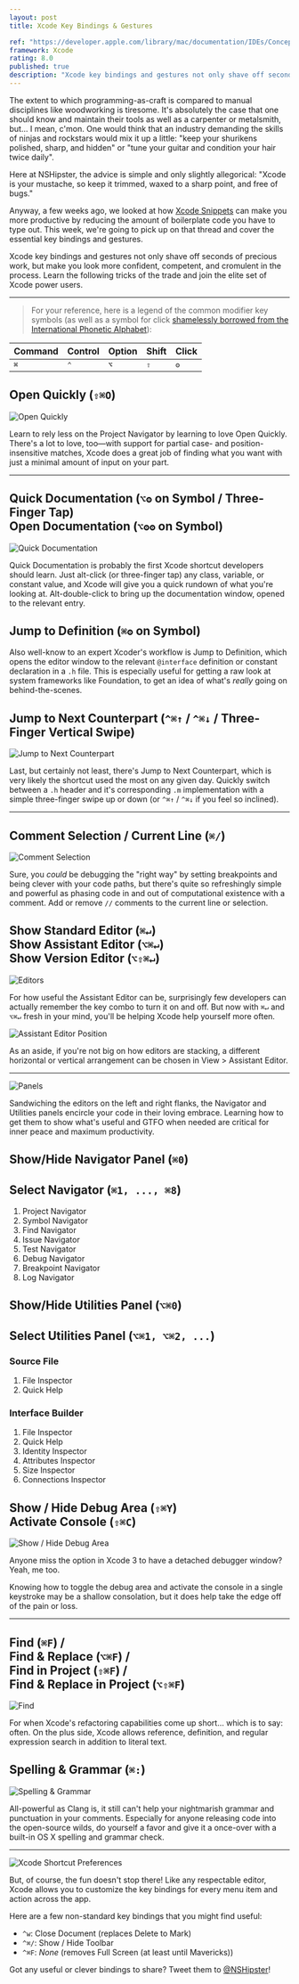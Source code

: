 ```yaml
---
layout: post
title: Xcode Key Bindings & Gestures

ref: "https://developer.apple.com/library/mac/documentation/IDEs/Conceptual/xcode_help-command_shortcuts/Introduction/Introduction.html"
framework: Xcode
rating: 8.0
published: true
description: "Xcode key bindings and gestures not only shave off seconds of precious work, but make you look more confident, competent, and cromulent in the process."
---
```


The extent to which programming-as-craft is compared to manual disciplines like woodworking is tiresome. It's absolutely the case that one should know and maintain their tools as well as a carpenter or metalsmith, but... I mean, c'mon. One would think that an industry demanding the skills of ninjas and rockstars would mix it up a little: "keep your shurikens polished, sharp, and hidden" or "tune your guitar and condition your hair twice daily".

Here at NSHipster, the advice is simple and only slightly allegorical: "Xcode is your mustache, so keep it trimmed, waxed to a sharp point, and free of bugs."

Anyway, a few weeks ago, we looked at how [Xcode Snippets](http://nshipster.com/xcode-snippets/) can make you more productive by reducing the amount of boilerplate code you have to type out. This week, we're going to pick up on that thread and cover the essential key bindings and gestures. 

Xcode key bindings and gestures not only shave off seconds of precious work, but make you look more confident, competent, and cromulent in the process. Learn the following tricks of the trade and join the elite set of Xcode power users.

---

> For your reference, here is a legend of the common modifier key symbols (as well as a symbol for click [shamelessly borrowed from the International Phonetic Alphabet](http://en.wikipedia.org/wiki/Click_consonant)):

<table>
  <thead>
    <tr>
      <th>Command</th>
      <th>Control</th>
      <th>Option</th>
      <th>Shift</th>
      <th>Click</th>
    </tr>
  </thead>
  <tbody>
    <tr>
      <td><tt>⌘</tt></td>
      <td><tt>⌃</tt></td>
      <td><tt>⌥</tt></td>
      <td><tt>⇧</tt></td>
      <td><tt>ʘ</tt></td>
    </tr>
  </tbody>
</table>

## Open Quickly (`⇧⌘O`)

![Open Quickly](http://nshipster.s3.amazonaws.com/xcode-shortcuts-quick-open.png)

Learn to rely less on the Project Navigator by learning to love Open Quickly. There's a lot to love, too—with support for partial case- and position-insensitive matches, Xcode does a great job of finding what you want with just a minimal amount of input on your part.

---

## Quick Documentation (`⌥ʘ` on Symbol / Three-Finger Tap) <br/> Open Documentation (`⌥ʘʘ` on Symbol)

![Quick Documentation](http://nshipster.s3.amazonaws.com/xcode-shortcuts-quick-documentation.gif)

Quick Documentation is probably the first Xcode shortcut developers should learn. Just alt-click (or three-finger tap) any class, variable, or constant value, and Xcode will give you a quick rundown of what you're looking at. Alt-double-click to bring up the documentation window, opened to the relevant entry.

## Jump to Definition (`⌘ʘ` on Symbol)

Also well-know to an expert Xcoder's workflow is Jump to Definition, which opens the editor window to the relevant `@interface` definition or constant declaration in a `.h` file. This is especially useful for getting a raw look at system frameworks like Foundation, to get an idea of what's _really_ going on behind-the-scenes.

## Jump to Next Counterpart (`^⌘↑` / `^⌘↓` / Three-Finger Vertical Swipe)

![Jump to Next Counterpart](http://nshipster.s3.amazonaws.com/xcode-shortcuts-counterpart.gif)

Last, but certainly not least, there's Jump to Next Counterpart, which is very likely the shortcut used the most on any given day. Quickly switch between a `.h` header and it's corresponding `.m` implementation with a simple three-finger swipe up or down (or `^⌘↑` / `^⌘↓` if you feel so inclined).

---

## Comment Selection / Current Line (`⌘/`)

![Comment Selection](http://nshipster.s3.amazonaws.com/xcode-shortcuts-comment.gif)

Sure, you _could_ be debugging the "right way" by setting breakpoints and being clever with your code paths, but there's quite so refreshingly simple and powerful as phasing code in and out of computational existence with a comment. Add or remove `//` comments to the current line or selection.

## Show Standard Editor (`⌘↵`) <br/> Show Assistant Editor (`⌥⌘↵`) <br/> Show Version Editor (`⌥⇧⌘↵`)

![Editors](http://nshipster.s3.amazonaws.com/xcode-shortcuts-editors.gif)

For how useful the Assistant Editor can be, surprisingly few developers can actually remember the key combo to turn it on and off. But now with `⌘↵` and `⌥⌘↵` fresh in your mind, you'll be helping Xcode help yourself more often.

![Assistant Editor Position](http://nshipster.s3.amazonaws.com/xcode-shortcuts-assistant-editor-position.png)

As an aside, if you're not big on how editors are stacking, a different horizontal or vertical arrangement can be chosen in View > Assistant Editor.

---

![Panels](http://nshipster.s3.amazonaws.com/xcode-shortcuts-panels.gif)

Sandwiching the editors on the left and right flanks, the Navigator and Utilities panels encircle your code in their loving embrace. Learning how to get them to show what's useful and GTFO when needed are critical for inner peace and maximum productivity.

## Show/Hide Navigator Panel (`⌘0`)

## Select Navigator (`⌘1, ..., ⌘8`)

1. Project Navigator
2. Symbol Navigator
3. Find Navigator
4. Issue Navigator
5. Test Navigator
6. Debug Navigator
7. Breakpoint Navigator
8. Log Navigator

## Show/Hide Utilities Panel (`⌥⌘0`)

## Select Utilities Panel (`⌥⌘1, ⌥⌘2, ...`)

### Source File

1. File Inspector
2. Quick Help

### Interface Builder

1. File Inspector
2. Quick Help
3. Identity Inspector
4. Attributes Inspector
5. Size Inspector
6. Connections Inspector

## Show / Hide Debug Area (`⇧⌘Y`) <br/> Activate Console (`⇧⌘C`)

![Show / Hide Debug Area](http://nshipster.s3.amazonaws.com/xcode-shortcuts-debug-area.gif)

Anyone miss the option in Xcode 3 to have a detached debugger window? Yeah, me too.

Knowing how to toggle the debug area and activate the console in a single keystroke may be a shallow consolation, but it does help take the edge off of the pain or loss.

---

## Find (`⌘F`) /<br/>Find & Replace (`⌥⌘F`) /<br/>Find in Project (`⇧⌘F`) /<br/>Find & Replace in Project (`⌥⇧⌘F`)

![Find](http://nshipster.s3.amazonaws.com/xcode-shortcuts-find.gif)

For when Xcode's refactoring capabilities come up short... which is to say: often. On the plus side, Xcode allows reference, definition, and regular expression search in addition to literal text.

## Spelling & Grammar (`⌘:`)

![Spelling & Grammar](http://nshipster.s3.amazonaws.com/xcode-shortcuts-spelling-and-grammar.png)

All-powerful as Clang is, it still can't help your nightmarish grammar and punctuation in your comments. Especially for anyone releasing code into the open-source wilds, do yourself a favor and give it a once-over with a built-in OS X spelling and grammar check.

---

![Xcode Shortcut Preferences](http://nshipster.s3.amazonaws.com/xcode-shortcuts-preferences.png)

But, of course, the fun doesn't stop there! Like any respectable editor, Xcode allows you to customize the key bindings for every menu item and action across the app.

Here are a few non-standard key bindings that you might find useful:

- `^w`: Close Document (replaces Delete to Mark)
- `^⌘/`: Show / Hide Toolbar
- `^⌘F`: _None_ (removes Full Screen (at least until Mavericks))

Got any useful or clever bindings to share? Tweet them to [@NSHipster](https://twitter.com/NSHipster)!
